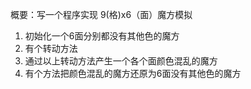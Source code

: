 概要：写一个程序实现 9(格)x6（面）魔方模拟
1. 初始化一个6面分别都没有其他色的魔方
2. 有个转动方法
3. 通过以上转动方法产生一个各个面颜色混乱的魔方
4. 有个方法把颜色混乱的魔方还原为6面没有其他色的魔方
